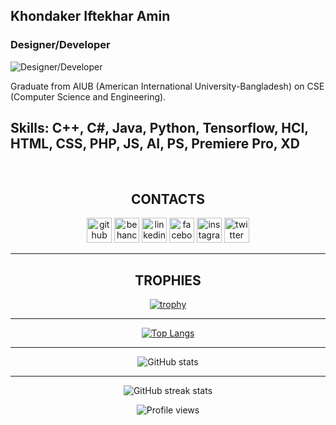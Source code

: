 ## Khondaker Iftekhar Amin
### Designer/Developer
![Designer/Developer](https://i.gifer.com/KNcT.gif)

Graduate from AIUB (American International University-Bangladesh) on CSE (Computer Science and Engineering).

## Skills: C++, C#, Java, Python, Tensorflow, HCI, HTML, CSS, PHP, JS, AI, PS, Premiere Pro, XD

<br/>

<div align="center">
<h2 align="center"> CONTACTS </h2>

[<img src='https://www.svgrepo.com/show/331724/github-code-source.svg' alt='github' height='40'>](https://github.com/iftekhar-amin524) [<img src='https://www.svgrepo.com/show/131975/behance.svg' alt='behance' height='40'>](https://www.behance.net/iamin)  [<img src='https://www.svgrepo.com/show/37273/linkedin.svg' alt='linkedin' height='40'>](https://www.linkedin.com/in/aminiftekhar/)  [<img src='https://www.svgrepo.com/show/158427/facebook.svg' alt='facebook' height='40'>](https://www.facebook.com/iftekhar.amin.1232)  [<img src='https://www.svgrepo.com/show/14412/instagram.svg' alt='instagram' height='40'>](https://www.instagram.com/_iftekhar_ifty/)  [<img src='https://www.svgrepo.com/show/157815/twitter.svg' alt='twitter' height='40'>](https://twitter.com/IftekharAmin4) 

</div>

<hr />

<div align="center">

## TROPHIES
[![trophy](https://github-profile-trophy.vercel.app/?username=iftekhar-amin524&theme=darkhub)](https://github.com/ryo-ma/github-profile-trophy)

<hr />

[![Top Langs](https://github-readme-stats.vercel.app/api/top-langs/?username=iftekhar-amin524)](https://github.com/anuraghazra/github-readme-stats)

<hr />

![GitHub stats](https://github-readme-stats.vercel.app/api?username=iftekhar-amin524&show_icons=true)  

<hr />

![GitHub streak stats](https://github-readme-streak-stats.herokuapp.com/?user=iftekhar-amin524)  



![Profile views](https://gpvc.arturio.dev/iftekhar-amin524)  

</div align="center">
